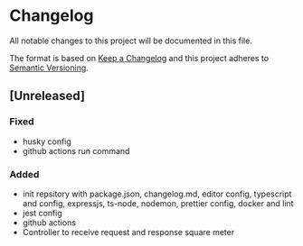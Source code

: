# Changelog

All notable changes to this project will be documented in this file.

The format is based on [Keep a Changelog](http://keepachangelog.com/en/1.0.0/)
and this project adheres to [Semantic Versioning](http://semver.org/spec/v2.0.0.html).

## [Unreleased]

### Fixed

-   husky config
-   github actions run command

### Added

-   init repsitory with package.json, changelog.md, editor config, typescript and config, expressjs, ts-node, nodemon, prettier config, docker and lint
-   jest config
-   github actions
-   Controller to receive request and response square meter
